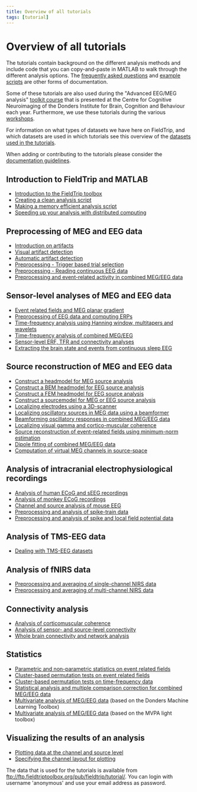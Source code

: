 ```yaml
---
title: Overview of all tutorials
tags: [tutorial]
---
```


# Overview of all tutorials

The tutorials contain background on the different analysis methods and include code that you can copy-and-paste in MATLAB to walk through the different analysis options. The [frequently asked questions](/faq) and [example scripts](/example) are other forms of documentation.

Some of these tutorials are also used during the "Advanced EEG/MEG analysis" [toolkit course](https://www.ru.nl/donders/agenda/donders-tool-kits/) that is presented at the Centre for Cognitive Neuroimaging of the Donders Institute for Brain, Cognition and Behaviour each year. Furthermore, we use these tutorials during the various [workshops](/workshop).

For information on what types of datasets we have here on FieldTrip, and which datasets are used in which tutorials see this overview of the [datasets used in the tutorials](/faq/what_types_of_datasets_and_their_respective_analyses_are_used_on_fieldtrip).

When adding or contributing to the tutorials please consider the [documentation guidelines](/development/guideline/documentation).

## Introduction to FieldTrip and MATLAB

- [Introduction to the FieldTrip toolbox](/tutorial/introduction)
- [Creating a clean analysis script](/tutorial/scripting)
- [Making a memory efficient analysis script](/tutorial/memory)
- [Speeding up your analysis with distributed computing](/tutorial/distributedcomputing)

## Preprocessing of MEG and EEG data

- [Introduction on artifacts](/tutorial/artifacts)
- [Visual artifact detection](/tutorial/visual_artifact_rejection)
- [Automatic artifact detection](/tutorial/automatic_artifact_rejection)
- [Preprocessing - Trigger based trial selection](/tutorial/preprocessing)
- [Preprocessing - Reading continuous EEG data](/tutorial/continuous)
- [Preprocessing and event-related activity in combined MEG/EEG data](/workshop/natmeg/preprocessing)

## Sensor-level analyses of MEG and EEG data

- [Event related fields and MEG planar gradient](/tutorial/eventrelatedaveraging)
- [Preprocessing of EEG data and computing ERPs](/tutorial/preprocessing_erp)
- [Time-frequency analysis using Hanning window, multitapers and wavelets](/tutorial/timefrequencyanalysis)
- [Time-frequency analysis of combined MEG/EEG](/workshop/natmeg/timefrequency)
- [Sensor-level ERF, TFR and connectivity analyses](/tutorial/sensor_analysis)
- [Extracting the brain state and events from continuous sleep EEG](/tutorial/sleep)

## Source reconstruction of MEG and EEG data

- [Construct a headmodel for MEG source analysis](/tutorial/headmodel_meg)
- [Construct a BEM headmodel for EEG source analysis](/tutorial/headmodel_eeg_bem)
- [Construct a FEM headmodel for EEG source analysis](/tutorial/headmodel_eeg_fem)
- [Construct a sourcemodel for MEG or EEG source analysis](/tutorial/sourcemodel)
- [Localizing electrodes using a 3D-scanner](/tutorial/electrode)
- [Localizing oscillatory sources in MEG data using a beamformer](/tutorial/beamformer)
- [Beamforming oscillatory responses in combined MEG/EEG data](/workshop/natmeg/beamforming)
- [Localizing visual gamma and cortico-muscular coherence](/tutorial/beamformingextended)
- [Source reconstruction of event-related fields using minimum-norm estimation](/tutorial/minimumnormestimate)
- [Dipole fitting of combined MEG/EEG data](/workshop/natmeg/dipolefitting)
- [Computation of virtual MEG channels in source-space](/tutorial/virtual_sensors)

## Analysis of intracranial electrophysiological recordings

- [Analysis of human ECoG and sEEG recordings](/tutorial/human_ecog)
- [Analysis of monkey ECoG recordings](/tutorial/monkey_ecog)
- [Channel and source analysis of mouse EEG](/tutorial/mouse_eeg)
- [Preprocessing and analysis of spike-train data](/tutorial/spike)
- [Preprocessing and analysis of spike and local field potential data](/tutorial/spikefield)

## Analysis of TMS-EEG data

- [Dealing with TMS-EEG datasets](/tutorial/tms-eeg)

## Analysis of fNIRS data

- [Preprocessing and averaging of single-channel NIRS data](/tutorial/nirs_singlechannel)
- [Preprocessing and averaging of multi-channel NIRS data](/tutorial/nirs_multichannel)

## Connectivity analysis

- [Analysis of corticomuscular coherence](/tutorial/coherence)
- [Analysis of sensor- and source-level connectivity](/tutorial/connectivity)
- [Whole brain connectivity and network analysis](/tutorial/networkanalysis)

## Statistics

- [Parametric and non-parametric statistics on event related fields](/tutorial/eventrelatedstatistics)
- [Cluster-based permutation tests on event related fields](/tutorial/cluster_permutation_timelock)
- [Cluster-based permutation tests on time-frequency data](/tutorial/cluster_permutation_freq)
- [Statistical analysis and multiple comparison correction for combined MEG/EEG data](/workshop/natmeg/statistics)
- [Multivariate analysis of MEG/EEG data](/tutorial/multivariateanalysis) (based on the Donders Machine Learning Toolbox)
- [Multivariate analysis of MEG/EEG data](/tutorial/mvpa_light) (based on the MVPA light toolbox)

## Visualizing the results of an analysis

- [Plotting data at the channel and source level](/tutorial/plotting)
- [Specifying the channel layout for plotting](/tutorial/layout)

The data that is used for the tutorials is available from <ftp://ftp.fieldtriptoolbox.org/pub/fieldtrip/tutorial/>. You can login with username 'anonymous' and use your email address as password.
